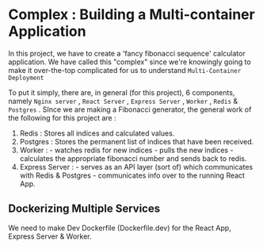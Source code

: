 # Complex : Building a Multi-container Application

In this project, we have to create a 'fancy fibonacci sequence' calculator application. We have called this "complex" since we're knowingly going to make it over-the-top complicated for us to understand `Multi-Container Deployment` 

To put it simply, there are, in general (for this project), 6 components, namely `Nginx server` , `React Server` , `Express Server` , `Worker` , `Redis` & `Postgres` . 
SInce we are making a Fibonacci generator, the general work of the following for this project are : 
1. Redis : Stores all indices and calculated values.
2. Postgres : Stores the permanent list of indices that have been received.
3. Worker : - watches redis for new indices
            - pulls the new indices
            - calculates the appropriate fibonacci number and sends back to redis.
4. Express Server : - serves as an API layer (sort of) which communicates with Redis & Postgres 
                    - communicates info over to the running React App.
                    
                
## Dockerizing Multiple Services 
We need to make Dev Dockerfile (Dockerfile.dev) for the React App, Express Server & Worker.

